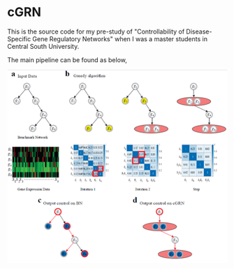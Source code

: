 # cGRN

This is the source code for my pre-study of "Controllability of Disease-Specific Gene Regulatory
Networks" when I was a master students in Central South University.

The main pipeline can be found as below,

![1632414838444](assets/1632414838444.png)